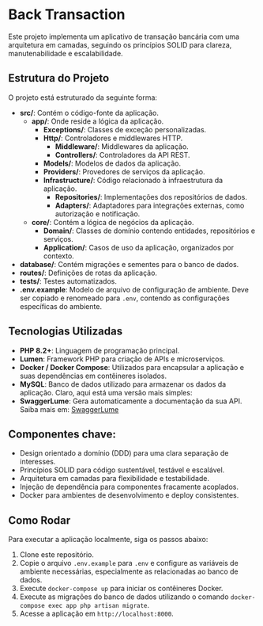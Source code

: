# Back Transaction

Este projeto implementa um aplicativo de transação bancária com uma arquitetura em camadas, seguindo os princípios SOLID para clareza, manutenabilidade e escalabilidade.

## Estrutura do Projeto

O projeto está estruturado da seguinte forma:

- **src/**: Contém o código-fonte da aplicação.
    - **app/**: Onde reside a lógica da aplicação.
        - **Exceptions/**: Classes de exceção personalizadas.
        - **Http/**: Controladores e middlewares HTTP.
            - **Middleware/**: Middlewares da aplicação.
            - **Controllers/**: Controladores da API REST.
        - **Models/**: Modelos de dados da aplicação.
        - **Providers/**: Provedores de serviços da aplicação.
        - **Infrastructure/**: Código relacionado à infraestrutura da aplicação.
            - **Repositories/**: Implementações dos repositórios de dados.
            - **Adapters/**: Adaptadores para integrações externas, como autorização e notificação.
    - **core/**: Contém a lógica de negócios da aplicação.
        - **Domain/**: Classes de domínio contendo entidades, repositórios e serviços.
        - **Application/**: Casos de uso da aplicação, organizados por contexto.
- **database/**: Contém migrações e sementes para o banco de dados.
- **routes/**: Definições de rotas da aplicação.
- **tests/**: Testes automatizados.
- **.env.example**: Modelo de arquivo de configuração de ambiente. Deve ser copiado e renomeado para `.env`, contendo as configurações específicas do ambiente.

## Tecnologias Utilizadas

- **PHP 8.2+**: Linguagem de programação principal.
- **Lumen**: Framework PHP para criação de APIs e microserviços.
- **Docker / Docker Compose**: Utilizados para encapsular a aplicação e suas dependências em contêineres isolados.
- **MySQL**: Banco de dados utilizado para armazenar os dados da aplicação.
  Claro, aqui está uma versão mais simples:
- **SwaggerLume**: Gera automaticamente a documentação da sua API. Saiba mais em: [SwaggerLume](https://github.com/DarkaOnLine/SwaggerLume)

## Componentes chave:

- Design orientado a domínio (DDD) para uma clara separação de interesses.
- Princípios SOLID para código sustentável, testável e escalável.
- Arquitetura em camadas para flexibilidade e testabilidade.
- Injeção de dependência para componentes fracamente acoplados.
- Docker para ambientes de desenvolvimento e deploy consistentes.

## Como Rodar

Para executar a aplicação localmente, siga os passos abaixo:

1. Clone este repositório.
2. Copie o arquivo `.env.example` para `.env` e configure as variáveis de ambiente necessárias, especialmente as relacionadas ao banco de dados.
3. Execute `docker-compose up` para iniciar os contêineres Docker.
4. Execute as migrações do banco de dados utilizando o comando `docker-compose exec app php artisan migrate`.
5. Acesse a aplicação em `http://localhost:8000`.
